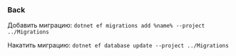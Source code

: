### Back
Добавить миграцию:
`dotnet ef migrations add %name% --project ../Migrations`

Накатить миграцию:
`dotnet ef database update --project ../Migrations`